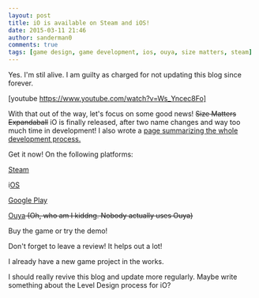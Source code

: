 ```yaml
---
layout: post
title: iO is available on Steam and iOS!
date: 2015-03-11 21:46
author: sanderman0
comments: true
tags: [game design, game development, ios, ouya, size matters, steam]
---
```

Yes. I'm stil alive. I am guilty as charged for not updating this blog since forever.

[youtube https://www.youtube.com/watch?v=Ws_Yncec8Fo]

With that out of the way, let's focus on some good news! <del>Size Matters</del> <del>Expandaball</del> iO is finally released, after two name changes and way too much time in development! I also wrote a <a title="iO" href="https://sanderman0.wordpress.com/portfolio/io/">page summarizing the whole development process.</a>

Get it now! On the following platforms:

<a title="Steam" href="http://store.steampowered.com/app/324070/" target="_blank">Steam</a>

i<a title="iOS" href="https://itunes.apple.com/app/id960831187" target="_blank">OS</a>

<a href="https://play.google.com/store/apps/details?id=com.gamious.ioenhanced" target="_blank">Google Play</a>

<a title="Ouya" href="https://www.ouya.tv/game/iO/" target="_blank">Ouya</a><del> (Oh, who am I kiddng. Nobody actually uses Ouya)</del>

Buy the game or try the demo!

Don't forget to leave a review! It helps out a lot!

I already have a new game project in the works.

I should really revive this blog and update more regularly. Maybe write something about the Level Design process for iO?
